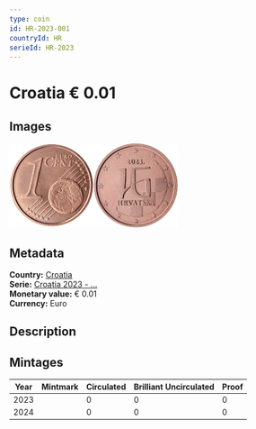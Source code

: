 ```yaml
---
type: coin
id: HR-2023-001
countryId: HR
serieId: HR-2023
---
```


# Croatia € 0.01

## Images

<img src="../../../Images/common-2007-001.webp" height="150" alt="Front image"><img src="Images/croatia-2023-001.webp" height="150" alt="Back image">

## Metadata

**Country:** [Croatia](../index.md)\
**Serie:** [Croatia 2023 - ...](index.md)\
**Monetary value:** € 0.01\
**Currency:** Euro

## Description


## Mintages

| Year | Mintmark | Circulated | Brilliant Uncirculated | Proof |
| ---- | -------- | ---------- | ---------------------- | ----- |
| 2023 |  | 0 | 0 | 0 |
| 2024 |  | 0 | 0 | 0 |